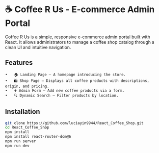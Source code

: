 # ☕ Coffee R Us - E-commerce Admin Portal

Coffee R Us is a simple, responsive e-commerce admin portal built with React. It allows administrators to manage a coffee shop catalog through a clean UI and intuitive navigation.

## Features
	•	🏠 Landing Page – A homepage introducing the store.
	•	🛍️ Shop Page – Displays all coffee products with descriptions, origin, and pricing.
	•	➕ Admin Form – Add new coffee products via a form.
	•	🔍 Dynamic Search – Filter products by location.

## Installation

```bash
git clone https://github.com/luciayin9944/React_Coffee_Shop.git 
cd React_Coffee_Shop  
npm install
npm install react-router-dom@6
npm run server 
npm run dev 
